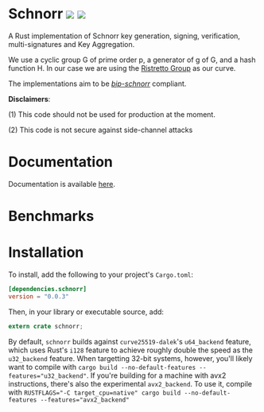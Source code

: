 # Schnorr  [![](https://img.shields.io/crates/v/schnorr.svg)](https://crates.io/crates/schnorr) [![](https://docs.rs/schnorr/badge.svg)](https://docs.rs/schnorr)

A Rust implementation of Schnorr key generation, signing, verification, multi-signatures and  Key Aggregation.

We use a cyclic group G of prime order p, a generator of g of G, and a hash function H.
In our case we are using the [Ristretto Group](https://ristretto.group) as our curve.

The implementations aim to be [_bip-schnorr_](https://github.com/sipa/bips/blob/bip-schnorr/bip-schnorr.mediawiki) compliant.

**Disclaimers**: 

(1) This code should not be used for production at the moment.

(2) This code is not secure against side-channel attacks


# Documentation

Documentation is available [here](https://docs.rs/schnorr).


# Benchmarks


# Installation

To install, add the following to your project's `Cargo.toml`:

```toml
[dependencies.schnorr]
version = "0.0.3"
```

Then, in your library or executable source, add:

```rust
extern crate schnorr;
```

By default, `schnorr` builds against `curve25519-dalek`'s `u64_backend`
feature, which uses Rust's `i128` feature to achieve roughly double the speed as
the `u32_backend` feature.  When targetting 32-bit systems, however, you'll
likely want to compile with
 `cargo build --no-default-features --features="u32_backend"`.
If you're building for a machine with avx2 instructions, there's also the
experimental `avx2_backend`.  To use it, compile with
`RUSTFLAGS="-C target_cpu=native" cargo build --no-default-features --features="avx2_backend"`
